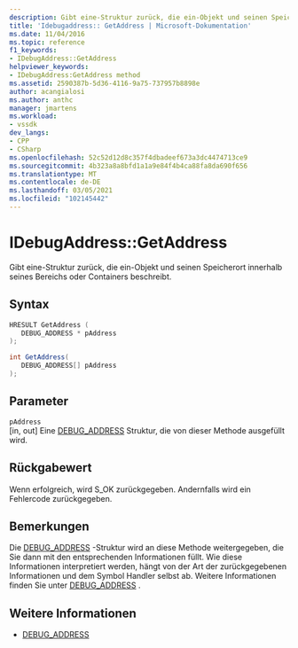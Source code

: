 ```yaml
---
description: Gibt eine-Struktur zurück, die ein-Objekt und seinen Speicherort innerhalb seines Bereichs oder Containers beschreibt.
title: 'Idebugaddress:: GetAddress | Microsoft-Dokumentation'
ms.date: 11/04/2016
ms.topic: reference
f1_keywords:
- IDebugAddress::GetAddress
helpviewer_keywords:
- IDebugAddress:GetAddress method
ms.assetid: 2590387b-5d36-4116-9a75-737957b8898e
author: acangialosi
ms.author: anthc
manager: jmartens
ms.workload:
- vssdk
dev_langs:
- CPP
- CSharp
ms.openlocfilehash: 52c52d12d8c357f4dbadeef673a3dc4474713ce9
ms.sourcegitcommit: 4b323a8a8bfd1a1a9e84f4b4ca88fa8da690f656
ms.translationtype: MT
ms.contentlocale: de-DE
ms.lasthandoff: 03/05/2021
ms.locfileid: "102145442"
---
```

# <a name="idebugaddressgetaddress"></a>IDebugAddress::GetAddress
Gibt eine-Struktur zurück, die ein-Objekt und seinen Speicherort innerhalb seines Bereichs oder Containers beschreibt.

## <a name="syntax"></a>Syntax

```cpp
HRESULT GetAddress (
   DEBUG_ADDRESS * pAddress
);
```

```csharp
int GetAddress(
   DEBUG_ADDRESS[] pAddress
);
```

## <a name="parameters"></a>Parameter
`pAddress`\
[in, out] Eine [DEBUG_ADDRESS](../../../extensibility/debugger/reference/debug-address.md) Struktur, die von dieser Methode ausgefüllt wird.

## <a name="return-value"></a>Rückgabewert
 Wenn erfolgreich, wird S_OK zurückgegeben. Andernfalls wird ein Fehlercode zurückgegeben.

## <a name="remarks"></a>Bemerkungen
 Die [DEBUG_ADDRESS](../../../extensibility/debugger/reference/debug-address.md) -Struktur wird an diese Methode weitergegeben, die Sie dann mit den entsprechenden Informationen füllt. Wie diese Informationen interpretiert werden, hängt von der Art der zurückgegebenen Informationen und dem Symbol Handler selbst ab. Weitere Informationen finden Sie unter [DEBUG_ADDRESS](../../../extensibility/debugger/reference/debug-address.md) .

## <a name="see-also"></a>Weitere Informationen
- [DEBUG_ADDRESS](../../../extensibility/debugger/reference/debug-address.md)

